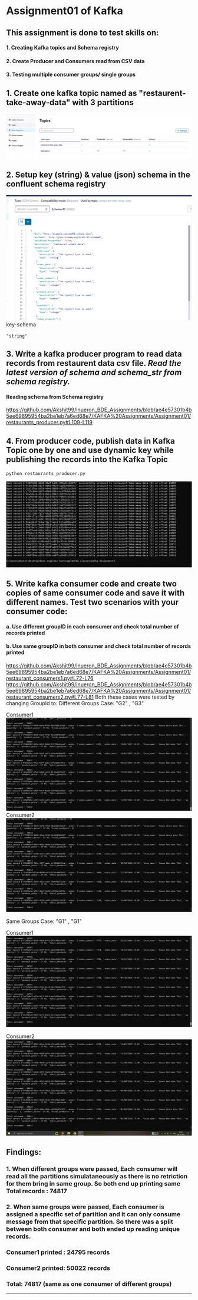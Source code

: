 # Assignment01 of Kafka

## This assignment is done to test skills on:
#### 1. Creating Kafka topics and Schema registry 
#### 2. Create Producer and Consumers read from CSV data
#### 3. Testing multiple consumer groups/ single groups


## 1. Create one kafka topic named as "restaurent-take-away-data" with 3 partitions

![alt text](https://github.com/Akshit99/Inueron_BDE_Assignments/blob/main/KAFKA%20Assignments/Assignment01/screenshots/Kafka-topic.PNG?raw=true "Create Topic")

## 2. Setup key (string) & value (json) schema in the confluent schema registry

![alt text](https://github.com/Akshit99/Inueron_BDE_Assignments/blob/main/KAFKA%20Assignments/Assignment01/screenshots/json_schema.PNG?raw=true)
key-schema
```
"string"
```

 ## 3. Write a kafka producer program to read data records from restaurent data csv file. *Read the latest version of schema and schema_str from schema registry.*

#### Reading schema from Schema registry

https://github.com/Akshit99/Inueron_BDE_Assignments/blob/ae4e57301b4b5ee69895954ba2be1eb7a6ed68e7/KAFKA%20Assignments/Assignment01/restaurants_producer.py#L109-L119

## 4. From producer code, publish data in Kafka Topic one by one and use dynamic key while publishing the records into the Kafka Topic
```
python restaurants_producer.py
```

![alt text](https://github.com/Akshit99/Inueron_BDE_Assignments/blob/main/KAFKA%20Assignments/Assignment01/screenshots/producer.PNG?raw=true)

## 5. Write kafka consumer code and create two copies of same consumer code and save it with different names. Test two scenarios with your consumer code:
#### a. Use different groupID in each consumer and check total number of records printed
#### b. Use same groupID in both consumer and check total number of records printed

https://github.com/Akshit99/Inueron_BDE_Assignments/blob/ae4e57301b4b5ee69895954ba2be1eb7a6ed68e7/KAFKA%20Assignments/Assignment01/restaurant_consumers1.py#L72-L76
https://github.com/Akshit99/Inueron_BDE_Assignments/blob/ae4e57301b4b5ee69895954ba2be1eb7a6ed68e7/KAFKA%20Assignments/Assignment01/restaurant_consumers2.py#L77-L81
Both these cases were tested by changing GroupId to:
Different Groups Case:  "G2" , "G3"

Consumer1 
![alt text](https://github.com/Akshit99/Inueron_BDE_Assignments/blob/main/KAFKA%20Assignments/Assignment01/screenshots/dg_consumer1.PNG?raw=true)
Consumer2
![alt text](https://github.com/Akshit99/Inueron_BDE_Assignments/blob/main/KAFKA%20Assignments/Assignment01/screenshots/dg_consumer2.PNG?raw=true)

Same Groups Case: "G1" , "G1"

Consumer1
![alt text](https://github.com/Akshit99/Inueron_BDE_Assignments/blob/main/KAFKA%20Assignments/Assignment01/screenshots/sg_consumer1.PNG?raw=true)

Consumer2 
![alt text](https://github.com/Akshit99/Inueron_BDE_Assignments/blob/main/KAFKA%20Assignments/Assignment01/screenshots/sg_consumer2.PNG?raw=true)

## Findings:
### 1. When different groups were passed, Each consumer will read all the partitions simulataneously as there is no retriction for them bring in same group. So both end up printing same Total records : 74817
### 2. When same groups were passed, Each consumer is assigned a specific set of partition and it can only consume message from that specific partition. So there was a split between both consumer and both ended up reading unique records. 

### Consumer1 printed : 24795 records  
### Consumer2 printed: 50022 records 
### Total: 74817 (same as one consumer of different groups)
  
---
